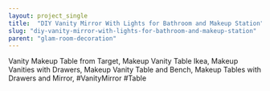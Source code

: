 ```yaml
---
layout: project_single
title:  "DIY Vanity Mirror With Lights for Bathroom and Makeup Station"
slug: "diy-vanity-mirror-with-lights-for-bathroom-and-makeup-station"
parent: "glam-room-decoration"
---
```

Vanity Makeup Table from Target, Makeup Vanity Table Ikea, Makeup Vanities with Drawers, Makeup Vanity Table and Bench, Makeup Tables with Drawers and Mirror, #VanityMirror #Table